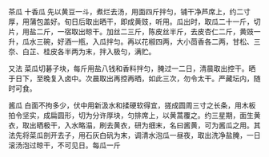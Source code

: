 茶瓜
 十香瓜 先以黄豆一斗，煮烂去汤，用面四斤拌匀，铺干净芦席上，约二寸厚，用蒲包盖好。旬日后取出晒干，即成黄豉，听用。瓜出时，取瓜二十一斤，切片，用盐二斤，一宿取出晾干。加丝二三斤，陈皮丝半斤，去皮杏仁二斤，黄豉一升，瓜水三碗，好酒一瓶，入瓜拌匀。再以花椒四两，大小茴香各二两，甘松、三奈、白芷、桂皮各半两为末，拌入极匀，满贮。

又法 菜瓜切碁子块，每斤用盐八钱和香料拌匀，腌过一二日，清晨取出控干。晒于日下，至晚复入卤中。次晨取出再控再晒，如此三次，勿令太干。严藏坛内，随时可食。

酱瓜 白面不拘多少，伏中用新汲水和揉硬软得宜，搓成圆周三寸之长条，用木板拍令坚实，成扁圆形，切为分许厚块，匀排席上，以黄蒿覆之。约三星期，面生黄衣，取出晒极干，入水略溻，刷去黄衣，研为细末，名曰酱黄，可为酱瓜之用。其法先将菜瓜剖开去子，用石灰白矾为末，调清水泡瓜一昼夜，取出洗净盐腌，一日滚汤泡过晾干，不可见日。每瓜一斤